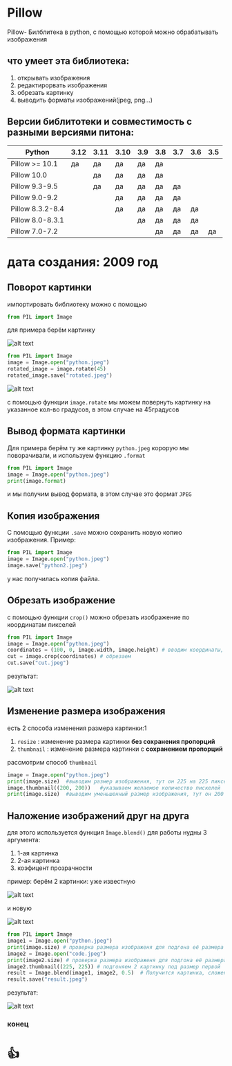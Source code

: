 # Pillow
Pillow- Билблитека в python, c помощью которой можно обрабатывать изображения
## что умеет эта библиотека:
1.  открывать изображения
2.  редактирорвать изображения
3.  обрезать картинку
4.  выводить форматы изображений(jpeg, png...)  
## Версии библитотеки и совместимость с разными версиями питона:

|Python          | 3.12    | 3.11   | 3.10   | 3.9   | 3.8   | 3.7   | 3.6   | 3.5   |
|----------------|---------|--------|--------|-------|-------|-------|-------|-------|
|Pillow >= 10.1  | да      | да     | да     | да    | да    |       |       |       |
| Pillow 10.0    |         | да     | да     | да    | да    |       |       |       |
|Pillow 9.3-9.5  |         | да     | да     | да    | да    | да    |       |       |
|Pillow 9.0-9.2  |         |        | да     | да    | да    | да    |       |       |
|Pillow 8.3.2-8.4|         |        | да     | да    | да    | да    | да    |       |
|Pillow 8.0-8.3.1|         |        |        | да    | да    | да    | да    |       |
|Pillow 7.0-7.2  |         |        |        |       | да    | да    | да    | да    |

# __дата создания: 2009 год__
## Поворот картинки
импортировать библиотеку можно с помощью 
```python
from PIL import Image
```
для примера берём картинку

![alt text](https://github.com/user-attachments/assets/516bdb06-c260-48d2-bebf-ebf2730cb4e6)

```python
from PIL import Image
image = Image.open("python.jpeg")
rotated_image = image.rotate(45)
rotated_image.save("rotated.jpeg")
```

![alt text](https://github.com/user-attachments/assets/552c0e55-4b77-482a-ad3d-4607d404a659)

c помощью функции `image.rotate` мы можем повернуть картинку на указанное кол-во градусов, в этом случае на 45градусов

## Вывод формата картинки
Для примера берём ту же картинку `python.jpeg` корорую мы поворачивали, и используем функцию `.format`
```python
from PIL import Image
image = Image.open("python.jpeg")
print(image.format)
```
и мы получим вывод формата, в этом случае это формат `JPEG`

## Копия изображения 
С помощью  функции `.save` можно сохранить новую копию изображения. Пример:

```python
from PIL import Image
image = Image.open("python.jpeg")
image.save("python2.jpeg")
```
у нас получилась копия файла.
## Обрезать изображение
с помощью функции `crop()` можно обрезать изображение по координатам пикселей
```python
from PIL import Image
image = Image.open("python.jpeg")
coordinates = (100, 0, image.width, image.height) # вводим координаты, которые хотим обрезать
cut = image.crop(coordinates) # обрезаем
cut.save("cut.jpeg")
```
результат:

![alt text](https://github.com/user-attachments/assets/c6c467bc-8b93-4dfa-ad81-336f9f1007a7)

## Изменение размера изображения
есть 2 способа изменения размера картинки:1
1.  `resize` : изменение размера картинки __без сохранения пропорций__
2.  `thumbnail` : изменение размера картинки с __сохранением пропорций__

рассмотрим способ `thumbnail`
```python
image = Image.open("python.jpeg")
print(image.size)  #выводим размер изображения, тут он 225 на 225 пикселей
image.thumbnail((200, 200))   #указываем желаемое количество пискелей
print(image.size)  #выводим уменьшенный размер изображения, тут он 200 на 200 пикселей
```

## Наложение изображений друг на друга
для этого используется функция `Image.blend()`
для работы нудны 3 аргумента:
1.  1-ая картинка
2.  2-ая картинка
3.  коэфицент прозрачности

пример:
берём 2 картинки:
уже известную

![alt text](https://github.com/user-attachments/assets/516bdb06-c260-48d2-bebf-ebf2730cb4e6)

и новую

![alt text](https://github.com/user-attachments/assets/3f34b4b5-fb5b-4b5f-9265-30a84650f58b)

```python
from PIL import Image
image1 = Image.open("python.jpeg")
print(image.size) # проверка размера изображеня для подгона её размера
image2 = Image.open("code.jpeg")
print(image2.size) # проверка размера изображеня для подгона её размера
image2.thumbnail((225, 225)) # подгоняем 2 картинку под размер первой
result = Image.blend(image1, image2, 0.5)  # Получится картинка, сложенная из двух
result.save("result.jpeg")
```

результат: 

![alt text](https://github.com/user-attachments/assets/a74e39f6-3ebf-4224-ab7c-f9419236f73d)


### конец
# :+1:
